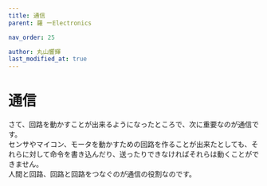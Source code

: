 ```yaml
---
title: 通信
parent: 羅 ーElectronics

nav_order: 25

author: 丸山響輝
last_modified_at: true
---
```


# **通信**

さて、回路を動かすことが出来るようになったところで、次に重要なのが通信です。  
センサやマイコン、モータを動かすための回路を作ることが出来たとしても、それらに対して命令を書き込んだり、送ったりできなければそれらは動くことができません。  
人間と回路、回路と回路をつなぐのが通信の役割なのです。
